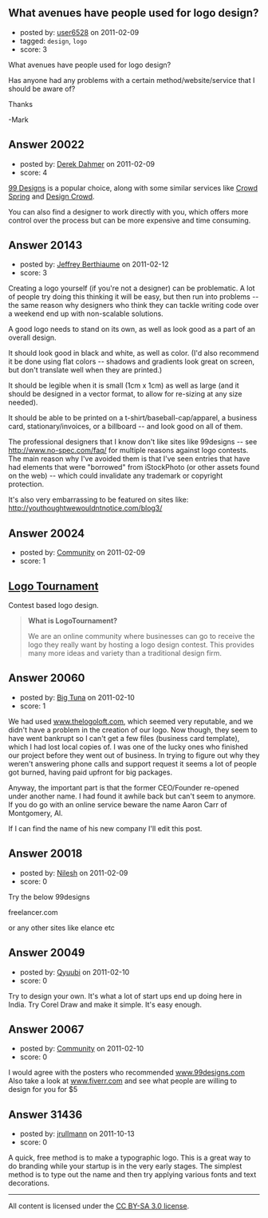 ## What avenues have people used for logo design?

- posted by: [user6528](https://stackexchange.com/users/-1/6528-user6528) on 2011-02-09
- tagged: `design`, `logo`
- score: 3

What avenues have people used for logo design?

Has anyone had any problems with a certain method/website/service that I should be aware of?

Thanks

-Mark


## Answer 20022

- posted by: [Derek Dahmer](https://stackexchange.com/users/-1/7093-derek-dahmer) on 2011-02-09
- score: 4

<p><a href="http://99designs.com" rel="nofollow">99 Designs</a> is a popular choice, along with some similar services like <a href="http://crowdspring.com" rel="nofollow">Crowd Spring</a> and <a href="http://designcrowd.com" rel="nofollow">Design Crowd</a>.</p>

<p>You can also find a designer to work directly with you, which offers more control over the process but can be more expensive and time consuming.</p>



## Answer 20143

- posted by: [Jeffrey Berthiaume](https://stackexchange.com/users/-1/7357-jeffrey-berthiaume) on 2011-02-12
- score: 3

Creating a logo yourself (if you're not a designer) can be problematic.  A lot of people try doing this thinking it will be easy, but then run into problems -- the same reason why designers who think they can tackle writing code over a weekend end up with non-scalable solutions.

A good logo needs to stand on its own, as well as look good as a part of an overall design.

It should look good in black and white, as well as color.  (I'd also recommend it be done using flat colors -- shadows and gradients look great on screen, but don't translate well when they are printed.)

It should be legible when it is small (1cm x 1cm) as well as large (and it should be designed in a vector format, to allow for re-sizing at any size needed).

It should be able to be printed on a t-shirt/baseball-cap/apparel, a business card, stationary/invoices, or a billboard -- and look good on all of them.

The professional designers that I know don't like sites like 99designs -- see http://www.no-spec.com/faq/ for multiple reasons against logo contests.  The main reason why I've avoided them is that I've seen entries that have had elements that were "borrowed" from iStockPhoto (or other assets found on the web) -- which could invalidate any trademark or copyright protection.

It's also very embarrassing to be featured on sites like: http://youthoughtwewouldntnotice.com/blog3/


## Answer 20024

- posted by: [Community](https://stackexchange.com/users/-1/-1-community) on 2011-02-09
- score: 1

<h2><a href="http://logotournament.com/" rel="nofollow">Logo Tournament</a></h2>

<p>Contest based logo design.</p>

<blockquote>
  <p><strong>What is LogoTournament?</strong></p>
  
  <p>We are an online community where businesses can go to receive the logo they really want by hosting a logo design contest. This provides many more ideas and variety than a traditional design firm.</p>
</blockquote>



## Answer 20060

- posted by: [Big Tuna](https://stackexchange.com/users/-1/1702-big-tuna) on 2011-02-10
- score: 1

We had used www.thelogoloft.com, which seemed very reputable, and we didn't have a problem in the creation of our logo. Now though, they seem to have went bankrupt so I can't get a few files (business card template), which I had lost local copies of. I was one of the lucky ones who finished our project before they went out of business. In trying to figure out why they weren't answering phone calls and support request it seems a lot of people got burned, having paid upfront for big packages. 

Anyway, the important part is that the former CEO/Founder re-opened under another name. I had found it awhile back but can't seem to anymore. If you do go with an online service beware the name Aaron Carr of Montgomery, Al.

If I can find the name of his new company I'll edit this post. 


## Answer 20018

- posted by: [Nilesh](https://stackexchange.com/users/-1/6985-nilesh) on 2011-02-09
- score: 0

Try the below
99designs

freelancer.com

or any other sites like elance etc


## Answer 20049

- posted by: [Qyuubi](https://stackexchange.com/users/-1/7233-qyuubi) on 2011-02-10
- score: 0

Try to design your own. It's what a lot of start ups end up doing here in India. Try Corel Draw and make it simple. It's easy enough.


## Answer 20067

- posted by: [Community](https://stackexchange.com/users/-1/-1-community) on 2011-02-10
- score: 0

I would agree with the posters who recommended www.99designs.com
Also take a look at www.fiverr.com and see what people are willing to design for you for $5



## Answer 31436

- posted by: [jrullmann](https://stackexchange.com/users/-1/13802-jrullmann) on 2011-10-13
- score: 0

A quick, free method is to make a typographic logo.  This is a great way to do branding while your startup is in the very early stages.  The simplest method is to type out the name and then try applying various fonts and text decorations.  



---

All content is licensed under the [CC BY-SA 3.0 license](https://creativecommons.org/licenses/by-sa/3.0/).
